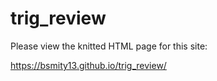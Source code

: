 # trig_review

Please view the knitted HTML page for this site:

https://bsmity13.github.io/trig_review/
